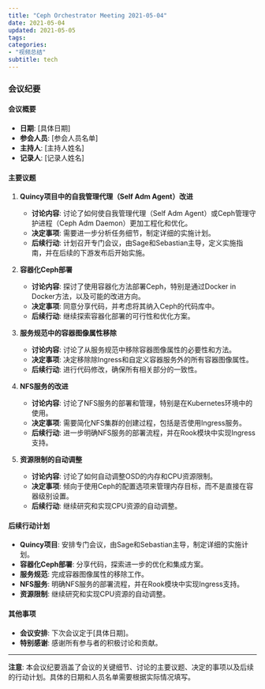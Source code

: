 ```yaml
---
title: "Ceph Orchestrator Meeting 2021-05-04"
date: 2021-05-04
updated: 2021-05-05
tags:
categories:
- "视频总结"
subtitle: tech
---
```



### 会议纪要

#### 会议概要
- **日期**: [具体日期]
- **参会人员**: [参会人员名单]
- **主持人**: [主持人姓名]
- **记录人**: [记录人姓名]

#### 主要议题
1. **Quincy项目中的自我管理代理（Self Adm Agent）改进**
   - **讨论内容**: 讨论了如何使自我管理代理（Self Adm Agent）或Ceph管理守护进程（Ceph Adm Daemon）更加工程化和优化。
   - **决定事项**: 需要进一步分析任务细节，制定详细的实施计划。
   - **后续行动**: 计划召开专门会议，由Sage和Sebastian主导，定义实施指南，并在后续的下游发布后开始实施。

2. **容器化Ceph部署**
   - **讨论内容**: 探讨了使用容器化方法部署Ceph，特别是通过Docker in Docker方法，以及可能的改进方向。
   - **决定事项**: 同意分享代码，并考虑将其纳入Ceph的代码库中。
   - **后续行动**: 继续探索容器化部署的可行性和优化方案。

3. **服务规范中的容器图像属性移除**
   - **讨论内容**: 讨论了从服务规范中移除容器图像属性的必要性和方法。
   - **决定事项**: 决定移除除Ingress和自定义容器服务外的所有容器图像属性。
   - **后续行动**: 进行代码修改，确保所有相关部分的一致性。

4. **NFS服务的改进**
   - **讨论内容**: 讨论了NFS服务的部署和管理，特别是在Kubernetes环境中的使用。
   - **决定事项**: 需要简化NFS集群的创建过程，包括是否使用Ingress服务。
   - **后续行动**: 进一步明确NFS服务的部署流程，并在Rook模块中实现Ingress支持。

5. **资源限制的自动调整**
   - **讨论内容**: 讨论了如何自动调整OSD的内存和CPU资源限制。
   - **决定事项**: 倾向于使用Ceph的配置选项来管理内存目标，而不是直接在容器级别设置。
   - **后续行动**: 继续研究和实现CPU资源的自动调整。

#### 后续行动计划
- **Quincy项目**: 安排专门会议，由Sage和Sebastian主导，制定详细的实施计划。
- **容器化Ceph部署**: 分享代码，探索进一步的优化和集成方案。
- **服务规范**: 完成容器图像属性的移除工作。
- **NFS服务**: 明确NFS服务的部署流程，并在Rook模块中实现Ingress支持。
- **资源限制**: 继续研究和实现CPU资源的自动调整。

#### 其他事项
- **会议安排**: 下次会议定于[具体日期]。
- **特别感谢**: 感谢所有参与者的积极讨论和贡献。

---

**注意**: 本会议纪要涵盖了会议的关键细节、讨论的主要议题、决定的事项以及后续的行动计划。具体的日期和人员名单需要根据实际情况填写。